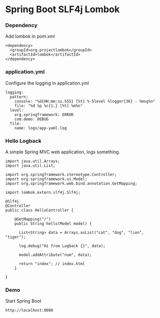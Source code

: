 # Spring Boot SLF4j Lombok

### Dependency
Add lombok in pom.xml

```
<dependency>
  <groupId>org.projectlombok</groupId>
  <artifactId>lombok</artifactId>
</dependency>
```

### application.yml
Configure the logging in application.yml

```
logging:
  pattern:
    console: "%d{HH:mm:ss.SSS} [%t] %-5level %logger{36} - %msg%n"
    file: "%d %p %c{1.} [%t] %m%n"
  level:
    org.springframework: ERROR
    com.demo: DEBUG
  file: 
    name: logs/app-yaml.log
```

### Hello Logback
A simple Spring MVC web application, logs something.

```
import java.util.Arrays;
import java.util.List;

import org.springframework.stereotype.Controller;
import org.springframework.ui.Model;
import org.springframework.web.bind.annotation.GetMapping;

import lombok.extern.slf4j.Slf4j;

@Slf4j
@Controller
public class HelloController {

    @GetMapping("/")
    public String hello(Model model) {

      List<String> data = Arrays.asList("cat", "dog", "lion", "tiger");

      log.debug("Hi from Logback {}", data);

      model.addAttribute("num", data);

      return "index"; // index.html
    }

}
```

### Demo
Start Spring Boot

```
http://localhost:8080
```



